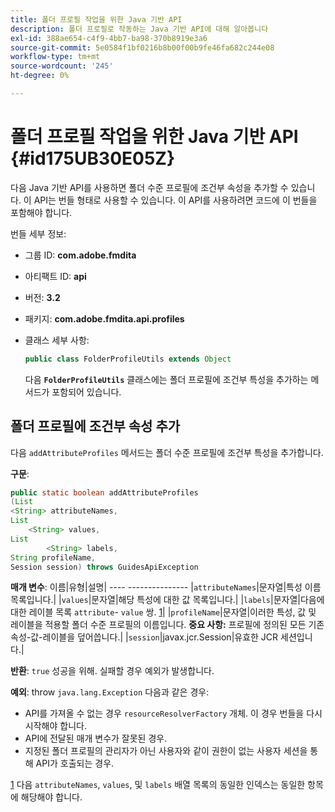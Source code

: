 ```yaml
---
title: 폴더 프로필 작업을 위한 Java 기반 API
description: 폴더 프로필로 작동하는 Java 기반 API에 대해 알아봅니다
exl-id: 388ae654-c4f9-4bb7-ba98-370b8919e3a6
source-git-commit: 5e0584f1bf0216b8b00f00b9fe46fa682c244e08
workflow-type: tm+mt
source-wordcount: '245'
ht-degree: 0%

---
```


# 폴더 프로필 작업을 위한 Java 기반 API {#id175UB30E05Z}

다음 Java 기반 API를 사용하면 폴더 수준 프로필에 조건부 속성을 추가할 수 있습니다. 이 API는 번들 형태로 사용할 수 있습니다. 이 API를 사용하려면 코드에 이 번들을 포함해야 합니다.

번들 세부 정보:

- 그룹 ID: **com.adobe.fmdita**

- 아티팩트 ID: **api**

- 버전: **3.2**

- 패키지: **com.adobe.fmdita.api.profiles**

- 클래스 세부 사항:

  ```JAVA
  public class FolderProfileUtils extends Object
  ```

  다음 **`FolderProfileUtils`** 클래스에는 폴더 프로필에 조건부 특성을 추가하는 메서드가 포함되어 있습니다.


## 폴더 프로필에 조건부 속성 추가

다음 ``addAttributeProfiles`` 메서드는 폴더 수준 프로필에 조건부 특성을 추가합니다.

**구문**:

```JAVA
public static boolean addAttributeProfiles
(List
<String> attributeNames, 
List
    <String> values, 
List
        <String> labels,
String profileName, 
Session session) throws GuidesApiException
```

**매개 변수**: 이름|유형|설명| ---- --------------- |``attributeNames``|문자열|특성 이름 목록입니다.| |``values``|문자열|해당 특성에 대한 값 목록입니다.| |`labels`|문자열|다음에 대한 레이블 목록 `attribute`- `value` 쌍. [1](#fntarg_1)| |`profileName`|문자열|이러한 특성, 값 및 레이블을 적용할 폴더 수준 프로필의 이름입니다. **중요 사항:** 프로필에 정의된 모든 기존 속성-값-레이블을 덮어씁니다.| |`session`|javax.jcr.Session|유효한 JCR 세션입니다.|

**반환**:
`true` 성공을 위해. 실패할 경우 예외가 발생합니다.

**예외**: throw ``java.lang.Exception`` 다음과 같은 경우:

- API를 가져올 수 없는 경우 `resourceResolverFactory` 개체. 이 경우 번들을 다시 시작해야 합니다.
- API에 전달된 매개 변수가 잘못된 경우.
- 지정된 폴더 프로필의 관리자가 아닌 사용자와 같이 권한이 없는 사용자 세션을 통해 API가 호출되는 경우.

[1](#fnsrc_1) 다음 `attributeNames`, `values`, 및 `labels` 배열 목록의 동일한 인덱스는 동일한 항목에 해당해야 합니다.
